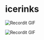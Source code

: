# icerinks


![Recordit GIF](http://g.recordit.co/suz077M7MR.gif)


![Recordit GIF](http://g.recordit.co/p65tkAHhqS.gif)

